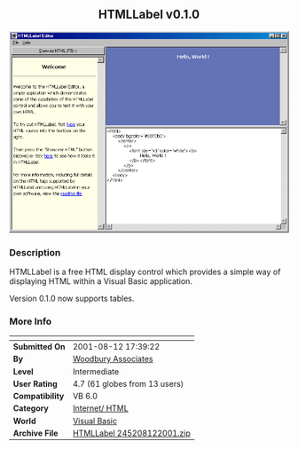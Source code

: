 ﻿<div align="center">

## HTMLLabel v0\.1\.0

<img src="PIC20018121341463022.gif">
</div>

### Description

HTMLLabel is a free HTML display control which provides a simple way of displaying HTML within a Visual Basic application.

Version 0.1.0 now supports tables.
 
### More Info
 


<span>             |<span>
---                |---
**Submitted On**   |2001-08-12 17:39:22
**By**             |[Woodbury Associates](https://github.com/Planet-Source-Code/PSCIndex/blob/master/ByAuthor/woodbury-associates.md)
**Level**          |Intermediate
**User Rating**    |4.7 (61 globes from 13 users)
**Compatibility**  |VB 6\.0
**Category**       |[Internet/ HTML](https://github.com/Planet-Source-Code/PSCIndex/blob/master/ByCategory/internet-html__1-34.md)
**World**          |[Visual Basic](https://github.com/Planet-Source-Code/PSCIndex/blob/master/ByWorld/visual-basic.md)
**Archive File**   |[HTMLLabel 245208122001\.zip](https://github.com/Planet-Source-Code/woodbury-associates-htmllabel-v0-1-0__1-26119/archive/master.zip)








